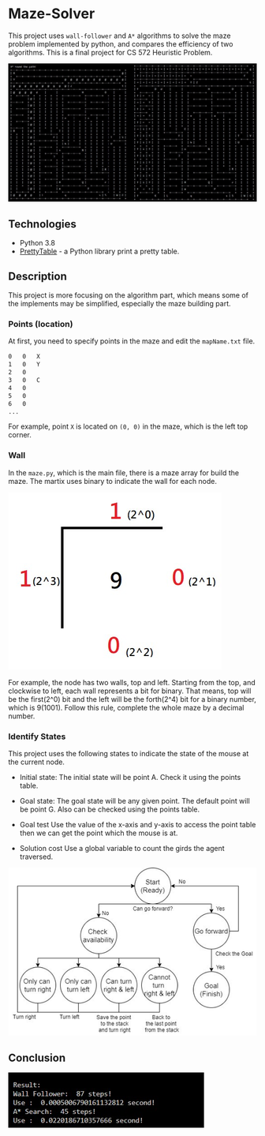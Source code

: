 # Maze-Solver

This project uses `wall-follower` and `A*` algorithms to solve the maze problem implemented by python, and compares the efficiency of two algorithms.
This is a final project for CS 572 Heuristic Problem.

![image](https://github.com/Ronaldzzzzz/Maze-Solver/blob/main/image/image.jpg)

## Technologies

* Python 3.8
* [PrettyTable](https://github.com/jazzband/prettytable) - a Python library print a pretty table.

## Description

This project is more focusing on the algorithm part, which means some of the implements may be simplified, especially the maze building part.

### Points (location)

At first, you need to specify points in the maze and edit the `mapName.txt` file.

```shell
0   0   X
1   0   Y
2   0   
3   0   C
4   0   
5   0   
6   0   
...
```

For example, point `X` is located on `(0, 0)` in the maze, which is the left top corner.

### Wall

In the `maze.py`, which is the main file, there is a maze array for build the maze.
The martix uses binary to indicate the wall for each node.

![node](https://github.com/Ronaldzzzzz/Maze-Solver/blob/main/image/node.jpg)

For example, the node has two walls, top and left.
Starting from the top, and clockwise to left, each wall represents a bit for binary.
That means, top will be the first(2^0) bit and the left will be the forth(2^4) bit for a binary number, which is 9(1001).
Follow this rule, complete the whole maze by a decimal number.

### Identify States

This project uses the following states to indicate the state of the mouse at the current node.

* Initial state:
The initial state will be point A. Check it using the points table.

* Goal state:
The goal state will be any given point. The default point will be point G. Also can be checked using the points table.

* Goal test
Use the value of the x-axis and y-axis to access the point table then we can get the point which the mouse is at.

* Solution cost
Use a global variable to count the girds the agent traversed.

![states](https://github.com/Ronaldzzzzz/Maze-Solver/blob/main/image/states.jpg)

## Conclusion

![result](https://github.com/Ronaldzzzzz/Maze-Solver/blob/main/image/result.jpg)
